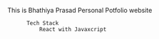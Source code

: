 This is Bhathiya Prasad Personal Potfolio website 


          Tech Stack 
              React with Javaxcript 